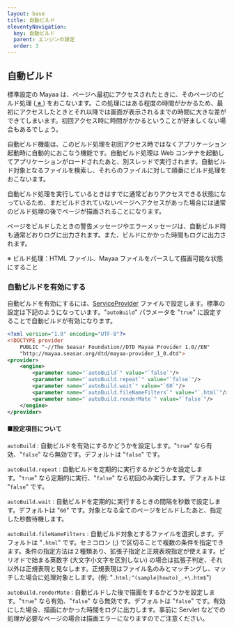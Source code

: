```yaml
---
layout: base
title: 自動ビルド
eleventyNavigation:
  key: 自動ビルド
  parent: エンジンの設定
  order: 3
---
```


## 自動ビルド

標準設定の Mayaa は、ページへ最初にアクセスされたときに、そのページのビルド処理 (<a href="#note1"> ※ </a>) をおこないます。この処理にはある程度の時間がかかるため、最初にアクセスしたときとそれ以降では画面が表示されるまでの時間に大きな差ができてしまいます。初回アクセス時に時間がかかるということが好ましくない場合もあるでしょう。

自動ビルド機能は、このビルド処理を初回アクセス時ではなくアプリケーション起動時に自動的におこなう機能です。自動ビルド処理は Web コンテナを起動してアプリケーションがロードされたあと、別スレッドで実行されます。自動ビルド対象となるファイルを検索し、それらのファイルに対して順番にビルド処理をおこないます。

自動ビルド処理を実行しているときはすでに通常どおりアクセスできる状態になっているため、まだビルドされていないページへアクセスがあった場合には通常のビルド処理の後でページが描画されることになります。

ページをビルドしたときの警告メッセージやエラーメッセージは、自動ビルド時も通常どおりログに出力されます。また、ビルドにかかった時間もログに出力されます。


<a id="note1" name="note1"></a> ※  ビルド処理：HTML ファイル、Mayaa ファイルをパースして描画可能な状態にすること

### 自動ビルドを有効にする

自動ビルドを有効にするには、<a href="/docs/settings/">ServiceProvider</a> ファイルで設定します。標準の設定は下記のようになっています。"`autoBuild`" パラメータを "`true`" に設定することで自動ビルドが有効になります。

```xml {data-filename=org.seasar.mayaa.provider.ServiceProvider}
<?xml version="1.0" encoding="UTF-8"?>
<!DOCTYPE provider
    PUBLIC "-//The Seasar Foundation//DTD Mayaa Provider 1.0//EN"
    "http://mayaa.seasar.org/dtd/mayaa-provider_1_0.dtd">
<provider>
    <engine>
        <parameter name="`autoBuild`" value="`false`"/>
        <parameter name="`autoBuild.repeat`" value="`false`"/>
        <parameter name="`autoBuild.wait`" value="`60`"/>
        <parameter name="`autoBuild.fileNameFilters`" value="`.html`"/>
        <parameter name="`autoBuild.renderMate`" value="`false`"/>
    </engine>
</provider>
```

#### ■設定項目について

`autoBuild`
: 自動ビルドを有効にするかどうかを設定します。"`true`" なら有効、"`false`" なら無効です。デフォルトは "`false`" です。

`autoBuild.repeat`
: 自動ビルドを定期的に実行するかどうかを設定します。"`true`" なら定期的に実行、"`false`" なら初回のみ実行します。デフォルトは "`false`" です。

`autoBuild.wait`
: 自動ビルドを定期的に実行するときの間隔を秒数で設定します。デフォルトは "`60`" です。対象となる全てのページをビルドしたあと、指定した秒数待機します。

`autoBuild.fileNameFilters`
: 自動ビルド対象とするファイルを選択します。デフォルトは "`.html`" です。セミコロン (;) で区切ることで複数の条件を指定できます。条件の指定方法は２種類あり、拡張子指定と正規表現指定が使えます。ピリオドで始まる英数字 (大文字小文字を区別しない) の場合は拡張子判定、それ以外は正規表現と見なします。正規表現はファイル名のみとマッチングし、マッチした場合に処理対象とします。(例: "`.html;^(sample|howto)_.+\.htm$`")

`autoBuild.renderMate`
: 自動ビルドした後で描画をするかどうかを設定します。"`true`" なら有効、"`false`" なら無効です。デフォルトは "`false`" です。有効にした場合、描画にかかった時間をログに出力します。事前に Servlet などでの処理が必要なページの場合は描画エラーになりますのでご注意ください。
